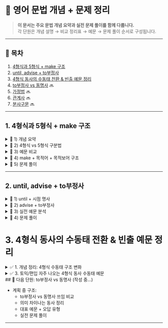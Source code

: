 # 📘 영어 문법 개념 + 문제 정리

> **이 문서는 주요 문법 개념 요약과 실전 문제 풀이를 함께 다룹니다.**  
> 각 단원은 개념 설명 → 비교 정리표 → 예문 → 문제 풀이 순서로 구성됩니다.

---

## 📑 목차

1. [4형식과 5형식 + make 구조](#1-4형식과-5형식--make-구조)
2. [until, advise + to부정사](#2-until-advise--to부정사)
3. [4형식 동사의 수동태 전환 & 빈출 예문 정리](#3-4형식-동사의-수동태-전환--빈출-예문-정리)
4. [to부정사 vs 동명사](#3-to부정사-vs-동명사) 🔜
5. [가정법](#4-가정법) 🔜
6. [관계사](#5-관계사) 🔜
7. [분사구문](#6-분사구문) 🔜

---

## 1. 4형식과 5형식 + make 구조

<details>
<summary>📌 1) 개념 요약</summary>

### ✅ 4형식과 5형식 구조

| 형식    | 구조                             | 목적어 수 | 목적보어 종류              | 설명 및 예시                                   |
|---------|--------------------------------|----------|--------------------------|----------------------------------------------|
| **4형식** | S + V + 간접목적어 + 직접목적어   | 2개       | 없음                     | 예: I gave **her** **a book**. |
| **5형식** | S + V + 목적어 + 목적보어         | 2개       | 동사원형, 형용사, 명사 등 | 예: She made **me** **happy**. |

</details>

<details>
<summary>📌 2) 4형식 vs 5형식 구분법</summary>

| 특징 | 4형식 | 5형식 |
|------|-------|--------|
| 동사 뒤 형용사/동사원형 오는가? | ❌ 없음 | ✅ 가능 |
| 목적어가 사람 + 뒤에 명사(사물) | ✅ | ❌ |
| 목적어 뒤에 감정/상태 설명 | ❌ | ✅ |

</details>

<details>
<summary>📌 3) 예문 비교</summary>

| 문장 | 형식 | 설명 |
|------|------|------|
| I gave **her** **a book**. | 4형식 | 간접/직접 목적어 |
| She made **me** **happy**. | 5형식 | 목적보어 형용사 |
| They elected **him** **president**. | 5형식 | 목적보어 명사 |

</details>

<details>
<summary>📌 4) make + 목적어 + 목적보어 구조</summary>

### 1️⃣ make + 사람 + **동사원형** (행동 유도)

- 예:  
  - She made me **cry**.  
  - The teacher made us **stay** late.

### 2️⃣ make + 사람 + **형용사** (상태 설명)

- 예:  
  - That news made me **happy**.  
  - You made me **proud**.

> ✅ **팁**  
> - 감정/상태 → 형용사  
> - 행동 → 동사원형 (to 없이)

</details>

<details>
<summary>📌 5) 문제 풀이</summary>

**문제:**  
If you don't stop making that noise,  
you'll make your grandmother ______.  
① to complain ② complaining ③ complain ④ complaint

**정답:** ③ complain  
**해설:**  
- 사역동사 make는 **목적어 + 동사원형** 구조를 취함.  
- 목적어 'your grandmother' 뒤에 동사원형 **complain**이 와야 함.

</details>

---

## 2. until, advise + to부정사

<details>
<summary>📌 1) until + 시점 명사</summary>

| 전치사 | 뜻 | 뒤에 올 수 있는 명사 |
|--------|-----|--------------------|
| until | ~까지 (지속) | **시점명사** |
| by | ~까지 (완료) | 기한 명사 |
| during | ~동안 (중간 사건) | 기간명사 |
| for | ~동안 (지속) | 숫자 기간 |

**올바른 예시:**  
- until **the summer** ✅  
- until **2025** ✅  
- until **the weather** ❌ (시점 아님)

</details>

<details>
<summary>📌 2) advise + to부정사</summary>

- **advise + 사람 + to + 동사원형**  
  → "~에게 ~하라고 조언하다"

**예시:**  
- Arsov Consulting **advised us to wait** until the summer.

**비슷한 구조의 동사들:**  

| 동사 | 구조 | 예문 |
|------|------|------|
| advise | advise + 사람 + to V | She advised me to rest. |
| tell | tell + 사람 + to V | He told us to go. |
| ask | ask + 사람 + to V | I asked her to help. |

</details>

<details>
<summary>📌 3) 실전 예문 분석</summary>

> Arsov Consulting advised us to wait until the summer to ship the new line of sweaters.

🔍 문장 구조 분석:  
- **주어**: Arsov Consulting  
- **동사**: advised  
- **목적어**: us  
- **to부정사**: to wait  
- **until + 명사**: until the summer  
- **목적**: to ship the new line of sweaters

👉 해석: Arsov Consulting은 여름까지 기다렸다가 새 스웨터 라인을 배송하라고 우리에게 조언했다.

</details>

<details>
<summary>📌 4) 문제 풀이</summary>

**문제:**  
Arsov Consulting advised us to wait until the  
_______ to ship the new line of sweaters.  
(A) summer  
(B) year  
(C) hours  
(D) weather

**정답:** (A) summer ✅

**해설:**  
- **until + 시점 명사** 구조에서 적절한 명사는 **summer**  
- year도 가능할 수 있으나 문맥상 구체적인 시점인 여름이 더 자연스러움  
- **hours, weather**는 시점이 아니므로 불가  

📌 참고: until 뒤에는 **기간이 아닌 시점**을 나타내는 명사만 가능  
(예: until the meeting, until Monday, until the evening 등)

</details>

# 3. 4형식 동사의 수동태 전환 & 빈출 예문 정리
<details>
<summary>✅ 1. 개념 정리: 4형식 수동태 구조 변화</summary>
**4형식 문장 구조 (S + V + IO + DO)**  
→ 수동태로 바꿀 때, **간접목적어(IO)** 또는 **직접목적어(DO)** 중 하나를 주어로 올 수 있음.

**📍 2) 예시 **
```
She gave me a book.  
→ I was given a book. (간접목적어 "me"가 주어)  
→ A book was given to me. (직접목적어 "a book"이 주어)
```

> 동사 뒤에 **"남은 목적어"**가 온다고 해도 틀린 문장은 아님!  
> 이는 **4형식의 자연스러운 수동태 전환 구조**임.

---

## ✅ 2. 구조 변화 요약표

| 능동태 | 수동태 (간접목적어가 주어) | 수동태 (직접목적어가 주어) |
|--------|-----------------------------|-----------------------------|
| She gave **me** a book. | I was given **a book**. | A book was given **to me**. |
| They sent **us** a letter. | We were sent **a letter**. | A letter was sent **to us**. |
| He showed **me** a photo. | I was shown **a photo**. | A photo was shown **to me**. |

---
</details>
<details>
<summary> ✅ 3. 토익/편입 자주 나오는 4형식 동사 수동태 예문</summary>

<details>
<summary><strong>예문 펼치기 🔽</strong></summary>

### 1. **give** (주다) ★★★
- 능동: The manager gave her a promotion.  
- 수동1: She was given a promotion.  
- 수동2: A promotion was given to her.

---

### 2. **send** (보내다) ★★★
- 능동: The company sent the client an invoice.  
- 수동1: The client was sent an invoice.  
- 수동2: An invoice was sent to the client.

---

### 3. **offer** (제공하다, 제안하다) ★★★
- 능동: They offered us a discount.  
- 수동1: We were offered a discount.  
- 수동2: A discount was offered to us.

---

### 4. **show** (보여주다) ★★☆
- 능동: She showed him the new layout.  
- 수동1: He was shown the new layout.  
- 수동2: The new layout was shown to him.

---

### 5. **tell** (말하다) ★★☆
- 능동: The director told me the schedule.  
- 수동1: I was told the schedule.  
- 수동2: The schedule was told to me.

---

### 6. **teach** (가르치다) ★★☆
- 능동: He taught the students English.  
- 수동1: The students were taught English.  
- 수동2: English was taught to the students.

---

### 7. **award** (수여하다) ★★☆
- 능동: The committee awarded her a certificate.  
- 수동1: She was awarded a certificate.  
- 수동2: A certificate was awarded to her.

---

### 8. **grant** (허가하다, 부여하다) ★★☆
- 능동: The government granted him a visa.  
- 수동1: He was granted a visa.  
- 수동2: A visa was granted to him.

</details>

---

## ✅ 4. 토익/편입 포인트 요약

- ✅ **4형식 → 수동태 전환 시**, 목적어 중 하나가 주어로 올라감
- ✅ 동사 뒤에 남는 목적어는 문법적으로 맞는 구성
- ✅ **to/for 전치사**: 간접목적어가 뒤로 갈 때 필요 (예: to me, for you)
- ✅ **offer / award / grant**: 토익 업무문서, 공지문, 수상내용 자주 출제
- ✅ 수동태 문장은 **Part 5 문법 / Part 7 독해 모두 출제 포인트**
---
</details >
## 🚧 다음 단원: to부정사 vs 동명사 (작성 중…)

- 계획 중 구조:
  - to부정사 vs 동명사 쓰임 비교
  - 의미 차이나는 동사 정리
  - 대표 예문 + 오답 유형
  - 실전 문제 풀이

---
